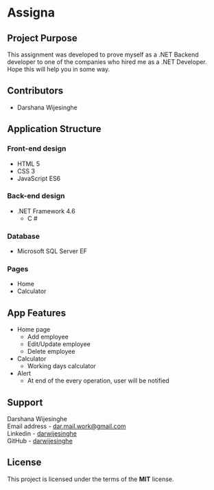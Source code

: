 # Assigna

## Project Purpose

This assignment was developed to prove myself as a .NET Backend developer to one of the companies who hired me as a .NET Developer. Hope this will help you in some way.

## Contributors

- Darshana Wijesinghe

## Application Structure

### Front-end design

- HTML 5
- CSS 3
- JavaScript ES6

### Back-end design

- .NET Framework 4.6
  - C #

### Database

- Microsoft SQL Server EF

### Pages

- Home
- Calculator

## App Features

- Home page
  - Add employee
  - Edit/Update employee
  - Delete employee
- Calculator
  - Working days calculator
- Alert
  - At end of the every operation, user will be notified

## Support

Darshana Wijesinghe  
Email address - [dar.mail.work@gmail.com](mailto:dar.mail.work@gmail.com)  
Linkedin - [darwijesinghe](https://www.linkedin.com/in/darwijesinghe/)  
GitHub - [darwijesinghe](https://github.com/darwijesinghe)

## License

This project is licensed under the terms of the **MIT** license.
